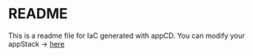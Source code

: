 # README
This is a readme file for IaC generated with appCD.
You can modify your appStack -> [here](http://cloud.stackgen.com/appstacks/1c4c9c51-71d8-48b6-9b80-da0dc50d629f)
